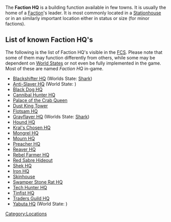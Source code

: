 The **Faction HQ** is a building function available in few towns. It is
usually the home of a [Faction](Factions.md "wikilink")'s leader. It is
most commonly located in a [Stationhouse](Stationhouse.md "wikilink") or in
an similarly important location either in status or size (for minor
factions).

## List of known Faction HQ's

The following is the list of Faction HQ's visible in the
[FCS](Forgotten_Construction_Set.md "wikilink"). Please note that some of
them may function differently from others, while some may be dependent
on [World States](World_States.md "wikilink") or not even be fully
implemented in the game. Most of these are named *Faction HQ* in-game.

- [Blackshifter HQ](Blackshifter_HQ "wikilink") (Worlds State:
  [Shark](Shark.md "wikilink"))
- [Anti-Slaver HQ](Anti-Slaver_HQ.md "wikilink") (World State: [](Trader's_Edge.md))
- [Black Dog HQ](Black_Dog_HQ.md "wikilink")
- [Cannibal Hunter HQ](Cannibal_Hunter_HQ "wikilink")
- [Palace of the Crab Queen](Palace_of_the_Crab_Queen.md "wikilink")
- [Dust King Tower](Dust_King_Tower.md "wikilink")
- [Flotsam HQ](Flotsam_HQ "wikilink")
- [Grayflayer HQ](Grayflayer_HQ "wikilink") (Worlds State:
  [Shark](Shark.md "wikilink"))
- [Hound HQ](Hound_HQ "wikilink")
- [Kral's Chosen HQ](Kral's_Chosen_HQ "wikilink")
- [Mongrel HQ](Mongrel_HQ.md "wikilink")
- [Mourn HQ](Mourn_HQ "wikilink")
- [Preacher HQ](Preacher_HQ "wikilink")
- [Reaver HQ](Reaver_HQ "wikilink")
- [Rebel Farmer HQ](Rebel_Farmer_HQ "wikilink")
- [Red Sabre Hideout](Red_Sabre_Hideout.md "wikilink")
- [Shek HQ](Shek_HQ "wikilink")
- [Iron HQ](Iron_HQ.md "wikilink")
- [Skinhouse](Skinhouse.md "wikilink")
- [Swamper Stone Rat HQ](Swamper_Stone_Rat_HQ "wikilink")
- [Tech Hunter HQ](Tech_Hunter_HQ "wikilink")
- [Tinfist HQ](Tinfist_HQ "wikilink")
- [Traders Guild HQ](Traders_Guild_HQ.md "wikilink")
- [Yabuta HQ](Yabuta_HQ "wikilink") (World State: [](Fort_Simion.md))

[Category:Locations](Category:Locations "wikilink")